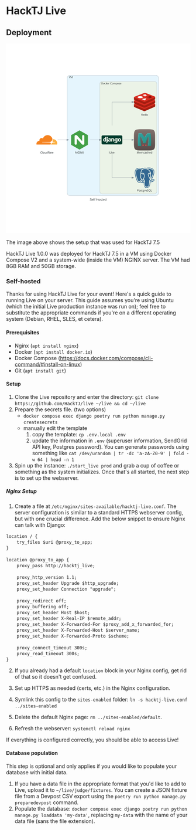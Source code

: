 # HackTJ Live

## Deployment

![HackTJ 7.5 setup](./self_hosted.svg)

The image above shows the setup that was used for HackTJ 7.5

HackTJ Live 1.0.0 was deployed for HackTJ 7.5 in a VM using Docker Compose V2 and a system-wide (inside the VM) NGINX server. The VM had 8GB RAM and 50GB storage.

### Self-hosted

Thanks for using HackTJ Live for your event! Here's a quick guide to running Live on your server. This guide assumes you're using Ubuntu (which the initial Live production instance was run on); feel free to substitute the appropriate commands if you're on a different operating system (Debian, RHEL, SLES, et cetera).

#### Prerequisites

-   Nginx (`apt install nginx`)
-   Docker (`apt install docker.io`)
-   Docker Compose (https://docs.docker.com/compose/cli-command/#install-on-linux)
-   Git (`apt install git`)

#### Setup

1.  Clone the Live repository and enter the directory: `git clone https://github.com/HackTJ/live ~/live && cd ~/live`
2.  Prepare the secrets file. (two options)
    -   `docker compose exec django poetry run python manage.py createsecrets`
    -   manually edit the template
        1.  copy the template: `cp .env.local .env`
        2.  update the information in `.env` (superuser information, SendGrid API key, Postgres password). You can generate passwords using something like `cat /dev/urandom | tr -dc 'a-zA-Z0-9' | fold -w 64 | head -n 1`
3.  Spin up the instance: `./start_live prod` and grab a cup of coffee or something as the system initializes. Once that's all started, the next step is to set up the webserver.

##### Nginx Setup

1.  Create a file at `/etc/nginx/sites-available/hacktj-live.conf`. The server configuration is similar to a standard HTTPS webserver config, but with one crucial difference. Add the below snippet to ensure Nginx can talk with Django:

```nginx
location / {
    try_files $uri @proxy_to_app;
}

location @proxy_to_app {
    proxy_pass http://hacktj_live;

    proxy_http_version 1.1;
    proxy_set_header Upgrade $http_upgrade;
    proxy_set_header Connection "upgrade";

    proxy_redirect off;
    proxy_buffering off;
    proxy_set_header Host $host;
    proxy_set_header X-Real-IP $remote_addr;
    proxy_set_header X-Forwarded-For $proxy_add_x_forwarded_for;
    proxy_set_header X-Forwarded-Host $server_name;
    proxy_set_header X-Forwarded-Proto $scheme;

    proxy_connect_timeout 300s;
    proxy_read_timeout 300s;
}
```

2.  If you already had a default `location` block in your Nginx config, get rid of that so it doesn't get confused.

3.  Set up HTTPS as needed (certs, etc.) in the Nginx configuration.

4.  Symlink this config to the `sites-enabled` folder: `ln -s hacktj-live.conf ../sites-enabled`
5.  Delete the default Nginx page: `rm ../sites-enabled/default`.
6.  Refresh the webserver: `systemctl reload nginx`

If everything is configured correctly, you should be able to access Live!

#### Database population

This step is optional and only applies if you would like to populate your database with initial data.

1.  If you have a data file in the appropriate format that you'd like to add to Live, upload it to `~/live/judge/fixtures`. You can create a JSON fixture file from a Devpost CSV export using the `poetry run python manage.py preparedevpost` command.
2.  Populate the database: `docker compose exec django poetry run python manage.py loaddata 'my-data'`, replacing `my-data` with the name of your data file (sans the file extension).
